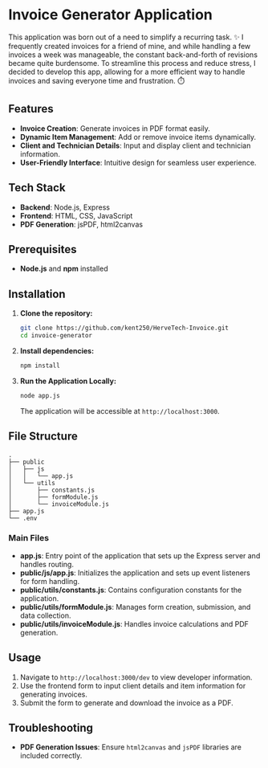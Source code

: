 # Invoice Generator Application

This application was born out of a need to simplify a recurring task. ✨ I frequently created invoices for a friend of mine, and while handling a few invoices a week was manageable, the constant back-and-forth of revisions became quite burdensome. To streamline this process and reduce stress, I decided to develop this app, allowing for a more efficient way to handle invoices and saving everyone time and frustration. ⏱️

## Features

- **Invoice Creation**: Generate invoices in PDF format easily.
- **Dynamic Item Management**: Add or remove invoice items dynamically.
- **Client and Technician Details**: Input and display client and technician information.
- **User-Friendly Interface**: Intuitive design for seamless user experience.

## Tech Stack

- **Backend**: Node.js, Express
- **Frontend**: HTML, CSS, JavaScript
- **PDF Generation**: jsPDF, html2canvas

## Prerequisites

- **Node.js** and **npm** installed

## Installation

1. **Clone the repository:**

   ```bash
   git clone https://github.com/kent250/HerveTech-Invoice.git
   cd invoice-generator
   ```

2. **Install dependencies:**

   ```bash
   npm install
   ```

3. **Run the Application Locally:**

   ```bash
   node app.js
   ```

   The application will be accessible at `http://localhost:3000`.

## File Structure

```
.
├── public
│   ├── js
│   │   └── app.js
│   └── utils
│       ├── constants.js
│       ├── formModule.js
│       └── invoiceModule.js
├── app.js
└── .env
```

### Main Files

- **app.js**: Entry point of the application that sets up the Express server and handles routing.
- **public/js/app.js**: Initializes the application and sets up event listeners for form handling.
- **public/utils/constants.js**: Contains configuration constants for the application.
- **public/utils/formModule.js**: Manages form creation, submission, and data collection.
- **public/utils/invoiceModule.js**: Handles invoice calculations and PDF generation.

## Usage

1. Navigate to `http://localhost:3000/dev` to view developer information.
2. Use the frontend form to input client details and item information for generating invoices.
3. Submit the form to generate and download the invoice as a PDF.

## Troubleshooting

- **PDF Generation Issues**: Ensure `html2canvas` and `jsPDF` libraries are included correctly.
